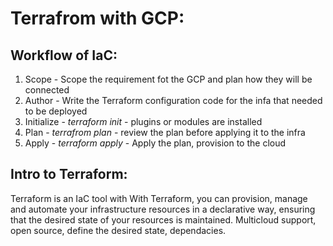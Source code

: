 # **Terrafrom with GCP**:



## **Workflow of IaC**:
1. Scope - Scope the requirement fot the GCP and plan how they will be connected
1. Author - Write the Terraform configuration code for the infa that needed to be deployed
1. Initialize - *terraform init* - plugins or modules are installed 
1. Plan - *terrafrom plan* - review the plan before applying it to the infra
1. Apply - *terraform apply* - Apply the plan, provision to the cloud

## **Intro to Terraform**:
Terraform is an IaC tool with With Terraform, you can provision, manage and automate your infrastructure resources in a declarative way, ensuring that the desired state of your resources is maintained.
Multicloud support, open source, define the desired state, dependacies.
